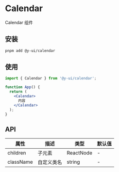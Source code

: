 # Calendar

Calendar 组件

## 安装

```bash
pnpm add @y-ui/calendar
```

## 使用

```jsx
import { Calendar } from '@y-ui/calendar';

function App() {
  return (
    <Calendar>
      内容
    </Calendar>
  );
}
```

## API

| 属性 | 描述 | 类型 | 默认值 |
| --- | --- | --- | --- |
| children | 子元素 | ReactNode | - |
| className | 自定义类名 | string | - |

